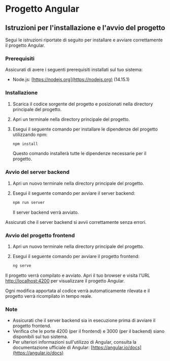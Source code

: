 # Progetto Angular

## Istruzioni per l'installazione e l'avvio del progetto

Segui le istruzioni riportate di seguito per installare e avviare correttamente il progetto Angular.

### Prerequisiti

Assicurati di avere i seguenti prerequisiti installati sul tuo sistema:

- Node.js: [https://nodejs.org](https://nodejs.org) (14.15.1)

### Installazione

1. Scarica il codice sorgente del progetto e posizionati nella directory principale del progetto.

2. Apri un terminale nella directory principale del progetto.

3. Esegui il seguente comando per installare le dipendenze del progetto utilizzando npm:

    ```bash
    npm install
    ```

    Questo comando installerà tutte le dipendenze necessarie per il progetto.


### Avvio del server backend

1. Apri un nuovo terminale nella directory principale del progetto.

2. Esegui il seguente comando per avviare il server backend:
   
    ```bash
    npm run server
    ```

    Il server backend verrà avviato.


Assicurati che il server backend si avvii correttamente senza errori.

### Avvio del progetto frontend

1. Apri un nuovo terminale nella directory principale del progetto.

2. Esegui il seguente comando per avviare il progetto frontend:
   
    ```bash
    ng serve
    ```

Il progetto verrà compilato e avviato. Apri il tuo browser e visita l'URL [http://localhost:4200](http://localhost:4200) per visualizzare il progetto Angular.

Ogni modifica apportata al codice verrà automaticamente rilevata e il progetto verrà ricompilato in tempo reale.

### Note

- Assicurati che il server backend sia in esecuzione prima di avviare il progetto frontend.
- Verifica che le porte 4200 (per il frontend) e 3000 (per il backend) siano disponibili sul tuo sistema.
- Per ulteriori informazioni sull'utilizzo di Angular, consulta la documentazione ufficiale di Angular: [https://angular.io/docs](https://angular.io/docs)

